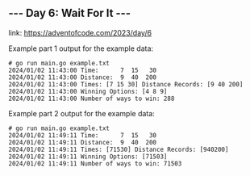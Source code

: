 ## --- Day 6: Wait For It ---

link: https://adventofcode.com/2023/day/6

Example part 1 output for the example data:
```
# go run main.go example.txt
2024/01/02 11:43:00 Time:      7  15   30
2024/01/02 11:43:00 Distance:  9  40  200
2024/01/02 11:43:00 Times: [7 15 30] Distance Records: [9 40 200]
2024/01/02 11:43:00 Winning Options: [4 8 9]
2024/01/02 11:43:00 Number of ways to win: 288
```

Example part 2 output for the example data:
```
# go run main.go example.txt
2024/01/02 11:49:11 Time:      7  15   30
2024/01/02 11:49:11 Distance:  9  40  200
2024/01/02 11:49:11 Times: [71530] Distance Records: [940200]
2024/01/02 11:49:11 Winning Options: [71503]
2024/01/02 11:49:11 Number of ways to win: 71503
```